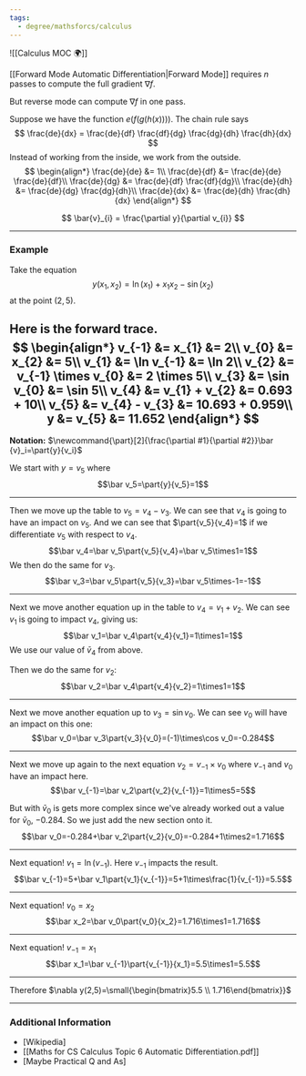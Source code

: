 ```yaml
---
tags:
  - degree/mathsforcs/calculus
---
```

![[Calculus MOC 🌍]]

[[Forward Mode Automatic Differentiation|Forward Mode]] requires $n$ passes to compute the full gradient $\nabla f$.

But reverse mode can compute $\nabla f$ in one pass.

Suppose we have the function $e(f(g(h(x))))$.
The chain rule says 
$$
\frac{de}{dx} = \frac{de}{df} \frac{df}{dg} \frac{dg}{dh} \frac{dh}{dx}
$$
Instead of working from the inside, we work from the outside.
$$
\begin{align*}
\frac{de}{de} &= 1\\
\frac{de}{df} &= \frac{de}{de} \frac{de}{df}\\
\frac{de}{dg} &= \frac{de}{df} \frac{df}{dg}\\
\frac{de}{dh} &= \frac{de}{dg} \frac{dg}{dh}\\
\frac{de}{dx} &= \frac{de}{dh} \frac{dh}{dx}
\end{align*}
$$

$$
\bar{v}_{i} = \frac{\partial y}{\partial v_{i}}
$$

---
### Example 

Take the equation 
$$
y(x_{1},x_{2}) = \ln(x_{1}) + x_{1}x_{2} - \sin(x_{2})
$$
at the point $(2,5)$.

Here is the forward trace.
$$
\begin{align*}
v_{-1} &= x_{1} &= 2\\
v_{0} &= x_{2} &= 5\\
v_{1} &= \ln v_{-1} &= \ln 2\\
v_{2} &= v_{-1} \times v_{0} &= 2 \times 5\\
v_{3} &= \sin v_{0} &= \sin 5\\
v_{4} &= v_{1} + v_{2} &= 0.693 + 10\\
v_{5} &= v_{4} - v_{3} &= 10.693 + 0.959\\
y &= v_{5} &= 11.652
\end{align*}
$$
---
**Notation:** $\newcommand{\part}[2]{\frac{\partial #1}{\partial #2}}\bar {v}_i=\part{y}{v_i}$

We start with $y=v_5$ where
$$\bar v_5=\part{y}{v_5}=1$$

---
Then we move up the table to $v_5=v_4-v_3$.
We can see that $v_4$ is going to have an impact on $v_5$. And we can see that $\part{v_5}{v_4}=1$ if we differentiate $v_5$ with respect to $v_4$.
$$\bar v_4=\bar v_5\part{v_5}{v_4}=\bar v_5\times1=1$$
We then do the same for $v_3$.
$$\bar v_3=\bar v_5\part{v_5}{v_3}=\bar v_5\times-1=-1$$

---
Next we move another equation up in the table to $v_4=v_1+v_2$.
We can see $v_1$ is going to impact $v_4$, giving us:
$$\bar v_1=\bar v_4\part{v_4}{v_1}=1\times1=1$$
We use our value of $\bar v_4$ from above.

Then we do the same for $v_2$:
$$\bar v_2=\bar v_4\part{v_4}{v_2}=1\times1=1$$

---
Next we move another equation up to $v_3=\sin v_0$. We can see $v_0$ will have an impact on this one:
$$\bar v_0=\bar v_3\part{v_3}{v_0}=(-1)\times\cos v_0=-0.284$$

---
Next we move up again to the next equation $v_2=v_{-1}\times v_0$ where $v_{-1}$ and $v_0$ have an impact here.
$$\bar v_{-1}=\bar v_2\part{v_2}{v_{-1}}=1\times5=5$$

But with $\bar v_0$ is gets more complex since we've already worked out a value for $\bar v_0$, $-0.284$. So we just add the new section onto it.
$$\bar v_0=-0.284+\bar v_2\part{v_2}{v_0}=-0.284+1\times2=1.716$$

---
Next equation! $v_1=\ln(v_{-1})$. Here $v_{-1}$ impacts the result.
$$\bar v_{-1}=5+\bar v_1\part{v_1}{v_{-1}}=5+1\times\frac{1}{v_{-1}}=5.5$$

---
Next equation! $v_0=x_2$
$$\bar x_2=\bar v_0\part{v_0}{x_2}=1.716\times1=1.716$$

---
Next equation! $v_{-1}=x_1$
$$\bar x_1=\bar v_{-1}\part{v_{-1}}{x_1}=5.5\times1=5.5$$

---
Therefore $\nabla y(2,5)=\small{\begin{bmatrix}5.5  \\ 1.716\end{bmatrix}}$

---
### Additional Information

- [Wikipedia]
- [[Maths for CS Calculus Topic 6 Automatic Differentiation.pdf]]
- [Maybe Practical Q and As]
